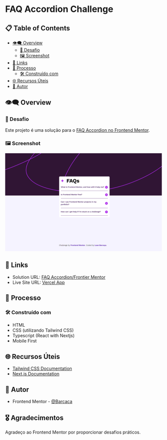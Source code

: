 # FAQ Accordion Challenge

## 📋 Table of Contents

- [👁️‍🗨️ Overview](#-overview)
  - [🚀 Desafio](#-desafio)
  - [🖼️ Screenshot](#️-screenshot)
- [🔗 Links](#-links)
- [🚀 Processo](#-processo)
  - [🛠️ Construído com](#️-construído-com)
- [🌐 Recursos Úteis](#-recursos-úteis)
- [👤 Autor](#-autor)

## 👁️‍🗨️ Overview

### 🚀 Desafio

Este projeto é uma solução para o [FAQ Accordion no Frontend Mentor](https://www.frontendmentor.io/challenges/faq-accordion-wyfFdeBwBz).

### 🖼️ Screenshot

![Screenshot do Projeto](/public//screenshot.png)

## 🔗 Links

- Solution URL: [FAQ Accordion/Frontier Mentor](https://www.frontendmentor.io/solutions/age-calculator-appnextjs-tailwinds-vbeDGNeJAc)
- Live Site URL: [Vercel App](https://age-calculator-app-black.vercel.app)

## 🚀 Processo

### 🛠️ Construído com

- HTML
- CSS (utilizando Tailwind CSS)
- Typescript (React with Nextjs)
- Mobile First

## 🌐 Recursos Úteis

- [Tailwind CSS Documentation](https://tailwindcss.com/docs)
- [Next.js Documentation](https://nextjs.org/docs)

## 👤 Autor

- Frontend Mentor - [@Barcaca](https://www.frontendmentor.io/profile/Barcaca)

## 🎖️ Agradecimentos

Agradeço ao Frontend Mentor por proporcionar desafios práticos.
